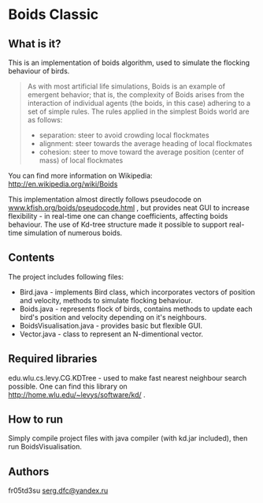 Boids Classic
====================

What is it?
---------------------
This is an implementation of boids algorithm, used to simulate the flocking behaviour of birds. 
>As with most artificial life simulations, Boids is an example of emergent behavior; 
>that is, the complexity of Boids arises from the interaction of individual agents (the boids, in this case)
>adhering to a set of simple rules. The rules applied in the simplest Boids world are as follows:
>
>   - separation: steer to avoid crowding local flockmates
>   - alignment: steer towards the average heading of local flockmates
>   - cohesion: steer to move toward the average position (center of mass) of local flockmates

You can find more  information on Wikipedia: http://en.wikipedia.org/wiki/Boids

This implementation almost directly follows pseudocode on www.kfish.org/boids/pseudocode.html , but provides neat GUI 
to increase flexibility - in real-time one can change coefficients, affecting boids behaviour. The use of Kd-tree 
structure made it possible to support real-time simulation of numerous boids.

Contents
---------------------
The project includes following files:
- Bird.java - implements Bird class, which incorporates vectors of position and velocity, methods to simulate flocking behaviour. 
- Boids.java - represents flock of birds, contains methods to update each bird's position and velocity depending on it's neighbours.
- BoidsVisualisation.java - provides basic but flexible GUI.
- Vector.java - class to represent an N-dimentional vector.

Required libraries
---------------------
edu.wlu.cs.levy.CG.KDTree - used to make fast nearest neighbour search possible. One can find this library on
http://home.wlu.edu/~levys/software/kd/ .

How to run
---------------------
Simply compile project files with java compiler (with kd.jar included), then run BoidsVisualisation.

Authors
---------------------
fr05td3su <serg.dfc@yandex.ru>